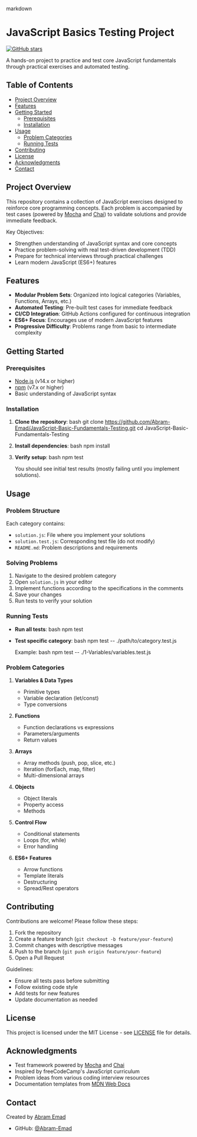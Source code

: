markdown
# JavaScript Basics Testing Project
[![GitHub stars](https://img.shields.io/github/stars/Abram-Emad/JavaScript-Basic-Fundamentals-Testing)](https://github.com/Abram-Emad/JavaScript-Basic-Fundamentals-Testing/stargazers)

A hands-on project to practice and test core JavaScript fundamentals through practical exercises and automated testing.

## Table of Contents
- [Project Overview](#project-overview)
- [Features](#features)
- [Getting Started](#getting-started)
  - [Prerequisites](#prerequisites)
  - [Installation](#installation)
- [Usage](#usage)
  - [Problem Categories](#problem-categories)
  - [Running Tests](#running-tests)
- [Contributing](#contributing)
- [License](#license)
- [Acknowledgments](#acknowledgments)
- [Contact](#contact)

## Project Overview

This repository contains a collection of JavaScript exercises designed to reinforce core programming concepts. Each problem is accompanied by test cases (powered by [Mocha](https://mochajs.org/) and [Chai](https://www.chaijs.com/)) to validate solutions and provide immediate feedback.

Key Objectives:
- Strengthen understanding of JavaScript syntax and core concepts
- Practice problem-solving with real test-driven development (TDD)
- Prepare for technical interviews through practical challenges
- Learn modern JavaScript (ES6+) features

## Features

- **Modular Problem Sets**: Organized into logical categories (Variables, Functions, Arrays, etc.)
- **Automated Testing**: Pre-built test cases for immediate feedback
- **CI/CD Integration**: GitHub Actions configured for continuous integration
- **ES6+ Focus**: Encourages use of modern JavaScript features
- **Progressive Difficulty**: Problems range from basic to intermediate complexity

## Getting Started

### Prerequisites

- [Node.js](https://nodejs.org/) (v14.x or higher)
- [npm](https://www.npmjs.com/) (v7.x or higher)
- Basic understanding of JavaScript syntax

### Installation

1. **Clone the repository**:
   bash
   git clone https://github.com/Abram-Emad/JavaScript-Basic-Fundamentals-Testing.git
   cd JavaScript-Basic-Fundamentals-Testing
   

2. **Install dependencies**:
   bash
   npm install
   

3. **Verify setup**:
   bash
   npm test
   
   You should see initial test results (mostly failing until you implement solutions).

## Usage

### Problem Structure
Each category contains:
- `solution.js`: File where you implement your solutions
- `solution.test.js`: Corresponding test file (do not modify)
- `README.md`: Problem descriptions and requirements

### Solving Problems
1. Navigate to the desired problem category
2. Open `solution.js` in your editor
3. Implement functions according to the specifications in the comments
4. Save your changes
5. Run tests to verify your solution

### Running Tests
- **Run all tests**:
  bash
  npm test
  
  
- **Test specific category**:
  bash
  npm test -- ./path/to/category.test.js
  
  Example:
  bash
  npm test -- ./1-Variables/variables.test.js
  

### Problem Categories
1. **Variables & Data Types**
   - Primitive types
   - Variable declaration (let/const)
   - Type conversions

2. **Functions**
   - Function declarations vs expressions
   - Parameters/arguments
   - Return values

3. **Arrays**
   - Array methods (push, pop, slice, etc.)
   - Iteration (forEach, map, filter)
   - Multi-dimensional arrays

4. **Objects**
   - Object literals
   - Property access
   - Methods

5. **Control Flow**
   - Conditional statements
   - Loops (for, while)
   - Error handling

6. **ES6+ Features**
   - Arrow functions
   - Template literals
   - Destructuring
   - Spread/Rest operators

## Contributing

Contributions are welcome! Please follow these steps:
1. Fork the repository
2. Create a feature branch (`git checkout -b feature/your-feature`)
3. Commit changes with descriptive messages
4. Push to the branch (`git push origin feature/your-feature`)
5. Open a Pull Request

Guidelines:
- Ensure all tests pass before submitting
- Follow existing code style
- Add tests for new features
- Update documentation as needed

## License

This project is licensed under the MIT License - see [LICENSE](LICENSE) file for details.

## Acknowledgments

- Test framework powered by [Mocha](https://mochajs.org/) and [Chai](https://www.chaijs.com/)
- Inspired by freeCodeCamp's JavaScript curriculum
- Problem ideas from various coding interview resources
- Documentation templates from [MDN Web Docs](https://developer.mozilla.org/)

## Contact

Created by [Abram Emad](https://github.com/Abram-Emad)

- GitHub: [@Abram-Emad](https://github.com/Abram-Emad)

